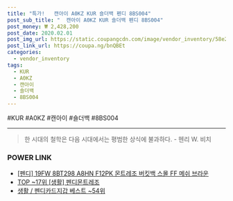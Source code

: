 ```yaml
--- 
title: "특가!   캔아이 A0KZ KUR 숄더백 펜디 8BS004" 
post_sub_title: "  캔아이 A0KZ KUR 숄더백 펜디 8BS004" 
post_money: ₩ 2,428,200 
post_date: 2020.02.01 
post_img_url: https://static.coupangcdn.com/image/vendor_inventory/58e2/cc197998c83218e87845f4f23256050cd0a4c78edb8b9a239012bcd56b26.jpg 
post_link_url: https://coupa.ng/bnQBEt 
categories: 
  - vendor_inventory 
tags: 
  - KUR 
  - A0KZ 
  - 캔아이 
  - 숄더백 
  - 8BS004 
--- 
```

  #KUR #A0KZ #캔아이 #숄더백 #8BS004 
<hr> 

> 한 시대의 철학은 다음 시대에서는 평범한 상식에 불과하다. - 헨리 W. 비치 


### POWER LINK

* <a href="https://blog.naver.com/fasyy4321/221786859224" target="_blank">[펜디] 19FW 8BT298 A8HN F12PK 몬트레조 버킷백 스몰 FF 메쉬 브라운</a>
* <a href="https://blog.naver.com/fasyy4321/221784436780" target="_blank"> TOP ~17위 [생활] 펜디몬트레조</a>
* <a href="https://blog.naver.com/santokki14/221783958122" target="_blank">생활 / 펜디카드지갑 베스트 ~54위</a>
